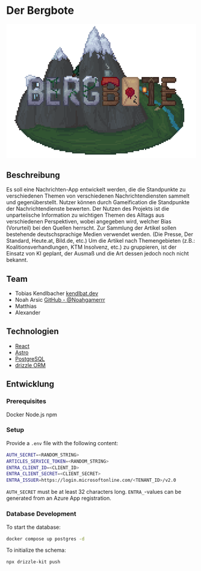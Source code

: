 # Der Bergbote

![Bergbote](./src/assets/bergbote.gif)

## Beschreibung

Es soll eine Nachrichten-App entwickelt werden, die die Standpunkte zu verschiedenen Themen von verschiedenen Nachrichtendiensten sammelt und gegenüberstellt.
Nutzer können durch Gameification die Standpunkte der Nachrichtendienste bewerten.
Der Nutzen des Projekts ist die unparteiische Information zu wichtigen Themen des Alltags aus verschiedenen Perspektiven, wobei angegeben wird, welcher Bias (Vorurteil) bei den Quellen herrscht.
Zur Sammlung der Artikel sollen bestehende deutschsprachige Medien verwendet werden. (Die Presse, Der Standard, Heute.at, Bild.de, etc.)
Um die Artikel nach Themengebieten (z.B.: Koalitionsverhandlungen, KTM Insolvenz, etc.) zu gruppieren, ist der Einsatz von KI geplant, der Ausmaß und die Art dessen jedoch noch nicht bekannt.

## Team

-   Tobias Kendlbacher [kendlbat.dev](https://kendlbat.dev)
-   Noah Arsic [GitHub - @Noahgamerrr](https://github.com/Noahgamerrr)
-   Matthias
-   Alexander

## Technologien

-   [React](https://react.dev/)
-   [Astro](https://astro.build/)
-   [PostgreSQL](https://www.postgresql.org/)
-   [drizzle ORM](https://orm.drizzle.team/)

## Entwicklung

### Prerequisites

Docker
Node.js
npm

### Setup

Provide a `.env` file with the following content:

```bash
AUTH_SECRET=<RANDOM_STRING>
ARTICLES_SERVICE_TOKEN=<RANDOM_STRING>
ENTRA_CLIENT_ID=<CLIENT_ID>
ENTRA_CLIENT_SECRET=<CLIENT_SECRET>
ENTRA_ISSUER=https://login.microsoftonline.com/<TENANT_ID>/v2.0
```

`AUTH_SECRET` must be at least 32 characters long.
`ENTRA_`-values can be generated from an Azure App registration.

### Database Development

To start the database:

```bash
docker compose up postgres -d
```

To initialize the schema:

```bash
npx drizzle-kit push
```
